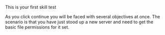 This is your first skill test

As you click continue you will be faced with several objectives at once. The scenario is that you have just stood up a new server and need to get the basic file permissions for it set. 

